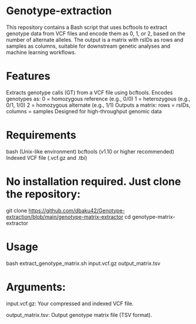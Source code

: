 # Genotype-extraction
This repository contains a Bash script that uses bcftools to extract genotype data from VCF files and encode them as 0, 1, or 2, based on the number of alternate alleles. The output is a matrix with rsIDs as rows and samples as columns, suitable for downstream genetic analyses and machine learning workflows.

# Features
Extracts genotype calls (GT) from a VCF file using bcftools.
Encodes genotypes as:
0 = homozygous reference (e.g., 0/0)
1 = heterozygous (e.g., 0/1, 1/0)
2 = homozygous alternate (e.g., 1/1)
Outputs a matrix: rows = rsIDs, columns = samples
Designed for high-throughput genomic data

# Requirements
bash (Unix-like environment)
bcftools (v1.10 or higher recommended)
Indexed VCF file (.vcf.gz and .tbi)

# No installation required. Just clone the repository:
git clone https://github.com/dbaku42/Genotype-extraction/blob/main/genotype-matrix-extractor
cd genotype-matrix-extractor

# Usage
bash extract_genotype_matrix.sh input.vcf.gz output_matrix.tsv

# Arguments:
input.vcf.gz: Your compressed and indexed VCF file.

output_matrix.tsv: Output genotype matrix file (TSV format).

